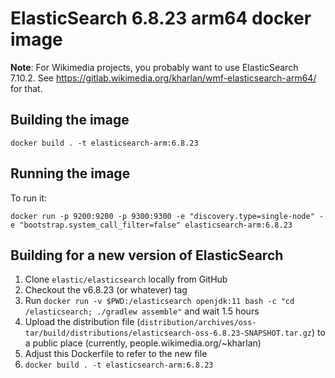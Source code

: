 # ElasticSearch 6.8.23 arm64 docker image

**Note**: For Wikimedia projects, you probably want to use ElasticSearch 7.10.2. See https://gitlab.wikimedia.org/kharlan/wmf-elasticsearch-arm64/ for that.

## Building the image
```
docker build . -t elasticsearch-arm:6.8.23
```

## Running the image
To run it:

```
docker run -p 9200:9200 -p 9300:9300 -e "discovery.type=single-node" -e "bootstrap.system_call_filter=false" elasticsearch-arm:6.8.23
```

## Building for a new version of ElasticSearch

1. Clone `elastic/elasticsearch` locally from GitHub
2. Checkout the v6.8.23 (or whatever) tag
3. Run `docker run -v $PWD:/elasticsearch openjdk:11 bash -c "cd /elasticsearch; ./gradlew assemble"` and wait 1.5 hours
4. Upload the distribution file (`distribution/archives/oss-tar/build/distributions/elasticsearch-oss-6.8.23-SNAPSHOT.tar.gz`) to a public place (currently, people.wikimedia.org/~kharlan)
5. Adjust this Dockerfile to refer to the new file
6. `docker build . -t elasticsearch-arm:6.8.23`
